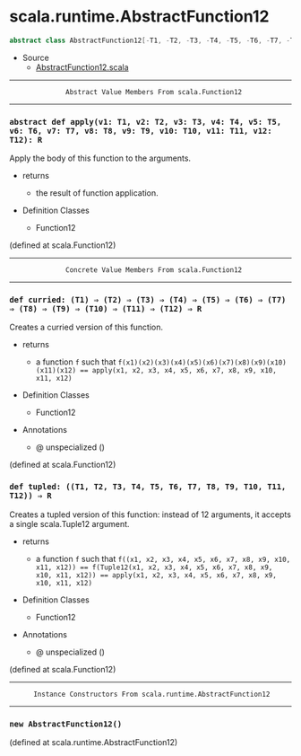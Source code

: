 
#                       scala.runtime.AbstractFunction12                       #

```scala
abstract class AbstractFunction12[-T1, -T2, -T3, -T4, -T5, -T6, -T7, -T8, -T9, -T10, -T11, -T12, +R] extends (T1, T2, T3, T4, T5, T6, T7, T8, T9, T10, T11, T12) ⇒ R
```

* Source
  * [AbstractFunction12.scala](https://github.com/scala/scala/tree/6d09a1ba5f/src/library/scala/runtime/AbstractFunction12.scala#L1)


--------------------------------------------------------------------------------
                  Abstract Value Members From scala.Function12
--------------------------------------------------------------------------------


### `abstract def apply(v1: T1, v2: T2, v3: T3, v4: T4, v5: T5, v6: T6, v7: T7, v8: T8, v9: T9, v10: T10, v11: T11, v12: T12): R` ###

Apply the body of this function to the arguments.

* returns
  * the result of function application.

* Definition Classes
  * Function12

(defined at scala.Function12)


--------------------------------------------------------------------------------
                  Concrete Value Members From scala.Function12
--------------------------------------------------------------------------------


### `def curried: (T1) ⇒ (T2) ⇒ (T3) ⇒ (T4) ⇒ (T5) ⇒ (T6) ⇒ (T7) ⇒ (T8) ⇒ (T9) ⇒ (T10) ⇒ (T11) ⇒ (T12) ⇒ R` ###

Creates a curried version of this function.

* returns
  * a function `f` such that
     `f(x1)(x2)(x3)(x4)(x5)(x6)(x7)(x8)(x9)(x10)(x11)(x12) == apply(x1, x2, x3, x4, x5, x6, x7, x8, x9, x10, x11, x12)`

* Definition Classes
  * Function12
* Annotations
  * @ unspecialized ()

(defined at scala.Function12)


### `def tupled: ((T1, T2, T3, T4, T5, T6, T7, T8, T9, T10, T11, T12)) ⇒ R`  ###

Creates a tupled version of this function: instead of 12 arguments, it accepts a
single scala.Tuple12 argument.

* returns
  * a function `f` such that
     `f((x1, x2, x3, x4, x5, x6, x7, x8, x9, x10, x11, x12)) == f(Tuple12(x1, x2, x3, x4, x5, x6, x7, x8, x9, x10, x11, x12)) == apply(x1, x2, x3, x4, x5, x6, x7, x8, x9, x10, x11, x12)`

* Definition Classes
  * Function12
* Annotations
  * @ unspecialized ()

(defined at scala.Function12)


--------------------------------------------------------------------------------
          Instance Constructors From scala.runtime.AbstractFunction12
--------------------------------------------------------------------------------


### `new AbstractFunction12()`                                               ###
(defined at scala.runtime.AbstractFunction12)
